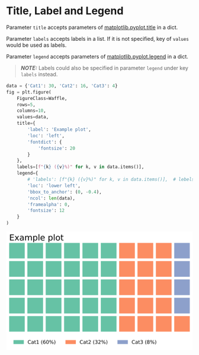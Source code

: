 # Title, Label and Legend

Parameter `title` accepts parameters of [matplotlib.pyplot.title](https://matplotlib.org/api/_as_gen/matplotlib.pyplot.title.html) in a dict.

Parameter `labels` accepts labels in a list. If it is not specified, key of `values` would be used as labels.

Parameter `legend` accepts parameters of [matplotlib.pyplot.legend](https://matplotlib.org/api/_as_gen/matplotlib.pyplot.legend.html) in a dict.

> **_NOTE:_** Labels could also be specified in parameter `legend` under key `labels` instead.

```python
data = {'Cat1': 30, 'Cat2': 16, 'Cat3': 4}
fig = plt.figure(
    FigureClass=Waffle,
    rows=5,
    columns=10,
    values=data,
    title={
        'label': 'Example plot',
        'loc': 'left',
        'fontdict': {
            'fontsize': 20
        }
    },
    labels=[f"{k} ({v}%)" for k, v in data.items()],
    legend={
        # 'labels': [f"{k} ({v}%)" for k, v in data.items()],  # lebels could also be under legend instead
        'loc': 'lower left',
        'bbox_to_anchor': (0, -0.4),
        'ncol': len(data),
        'framealpha': 0,
        'fontsize': 12
    }
)
```

<img class="img_middle" alt="Title, Label and Legend" src="https://raw.githubusercontent.com/gyli/PyWaffle/master/examples/docs/title_label_ledend.svg?sanitize=true">
